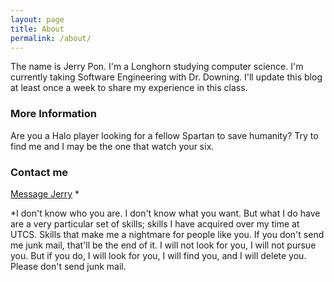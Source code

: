 ```yaml
---
layout: page
title: About
permalink: /about/
---
```


The name is Jerry Pon. I'm a Longhorn studying computer science. I'm currently taking Software Engineering with Dr. Downing. I'll update this blog at least once a week to share my experience in this class.

### More Information

Are you a Halo player looking for a fellow Spartan to save humanity? Try to find me and I may be the one that watch your six.

### Contact me

[Message Jerry](mailto:jerry.pon@utexas.edu) *

*I don't know who you are. I don't know what you want. But what I do have are a very particular set of skills; skills I have acquired over my time at UTCS. Skills that make me a nightmare for people like you. If you don't send me junk mail, that'll be the end of it. I will not look for you, I will not pursue you. But if you do, I will look for you, I will find you, and I will delete you. Please don't send junk mail.
